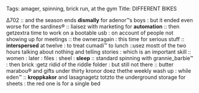 Tags: amager, spinning, brick run, at the gym
Title: DIFFERENT BIKES
  
Δ702 :: and the season ends **dismally** for adenor™s boys : but it ended even worse for the sardines® :: liaisez with marketing for **automation** :: then getzextra time to work on a bootable usb : on account of people not showing up for meetings :: the ownerzagain : this time for serious stuff :: **interspersed** at twelve : to treat cumadi™ to lunch ::usez mostt of the two hours talking about nothing and telling stories : which is an important skill :: women : later : files : sheel : **sleep** :: standard spinning with grannie_barbie™ : then brick :getz ridid of the riddle folder : but still not there :: butter marabou® and gifts under thirty kronor doez thethe weekly wash up : while eden™ :: **kroppkakor** and lasagnagetz totzto the underground storage for sheets : the red one is for a single bed  
